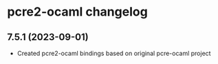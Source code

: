 # pcre2-ocaml changelog

## 7.5.1 (2023-09-01)

* Created pcre2-ocaml bindings based on original pcre-ocaml project
